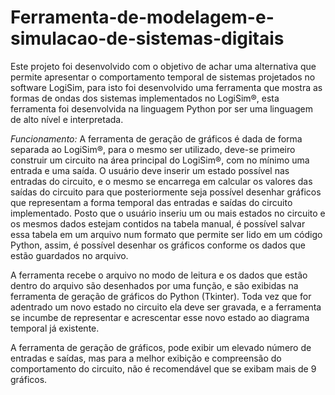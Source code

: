# Ferramenta-de-modelagem-e-simulacao-de-sistemas-digitais

Este projeto foi desenvolvido com o objetivo de achar uma alternativa que permite apresentar o comportamento temporal de sistemas projetados no software LogiSim, 
para isto foi desenvolvido uma ferramenta que mostra as formas de ondas dos sistemas implementados no LogiSim®,
esta ferramenta foi desenvolvida na linguagem Python por ser uma linguagem de alto nível e interpretada.


*Funcionamento:*
A ferramenta de geração de gráficos é dada de forma separada ao LogiSim®, 
para o mesmo ser utilizado, deve-se primeiro construir um circuito na área principal do LogiSim®, com no mínimo uma entrada e uma saída. 
O usuário deve inserir um estado possível nas entradas do circuito, e o mesmo se encarrega em calcular os valores das saídas do circuito 
para que posteriormente seja possível desenhar gráficos que representam a forma temporal das entradas e saídas do circuito implementado.
Posto que o usuário inseriu um ou mais estados no circuito e os mesmos dados estejam contidos na tabela manual, é possível salvar essa tabela em um arquivo 
num formato que permite ser lido em um código Python, assim, é possível desenhar os gráficos conforme os dados que estão guardados no arquivo.

A ferramenta recebe o arquivo no modo de leitura e os dados que estão dentro do arquivo são desenhados por uma função, 
e são exibidas na ferramenta de geração de gráficos do Python (Tkinter). Toda vez que for adentrado um novo estado no circuito
ela deve ser gravada, e a ferramenta se incumbe de representar e acrescentar esse novo estado ao diagrama temporal já existente.

A ferramenta de geração de gráficos, pode exibir um elevado número de entradas e saídas, mas para a melhor exibição e compreensão do comportamento do circuito,
não é recomendável que se exibam mais de 9 gráficos.
